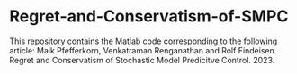 # Regret-and-Conservatism-of-SMPC

This repository contains the Matlab code corresponding to the following article:
Maik Pfefferkorn, Venkatraman Renganathan and Rolf Findeisen. Regret and Conservatism of Stochastic Model Predicitve Control. 2023.
